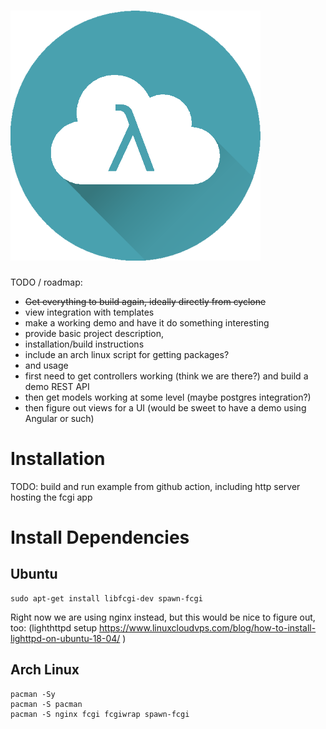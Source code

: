 # <img src="content/images/cloud.png">

TODO / roadmap: 

- ~~Get everything to build again, ideally directly from cyclone~~
- view integration with templates
- make a working demo and have it do something interesting
- provide basic project description,
- installation/build instructions 
- include an arch linux script for getting packages?
- and usage
- first need to get controllers working (think we are there?) and build a demo REST API
- then get models working at some level (maybe postgres integration?)
- then figure out views for a UI (would be sweet to have a demo using Angular or such)

# Installation

TODO: build and run example from github action, including http server hosting the fcgi app

# Install Dependencies

## Ubuntu

    sudo apt-get install libfcgi-dev spawn-fcgi

Right now we are using nginx instead, but this would be nice to figure out, too:
(lighthttpd setup https://www.linuxcloudvps.com/blog/how-to-install-lighttpd-on-ubuntu-18-04/ )


## Arch Linux

    pacman -Sy
    pacman -S pacman
    pacman -S nginx fcgi fcgiwrap spawn-fcgi

